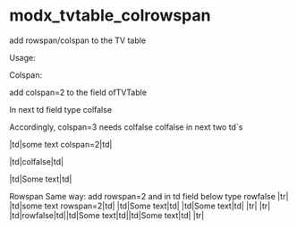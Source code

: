 # modx_tvtable_colrowspan

add rowspan/colspan to the TV table

Usage:


Colspan:


add colspan=2 to the field ofTVTable

In next td field type colfalse

Accordingly, colspan=3 needs colfalse colfalse in next two td`s

|td|some text colspan=2|td|

|td|colfalse|td|

|td|Some text|td|


Rowspan
Same way:
add rowspan=2
and in td field below type rowfalse
|tr|
  |td|some text rowspan=2|td| |td|Some text|td| |td|Some text|td|
|tr|
|tr|
  |td|rowfalse|td||td|Some text|td||td|Some text|td|
|tr|

